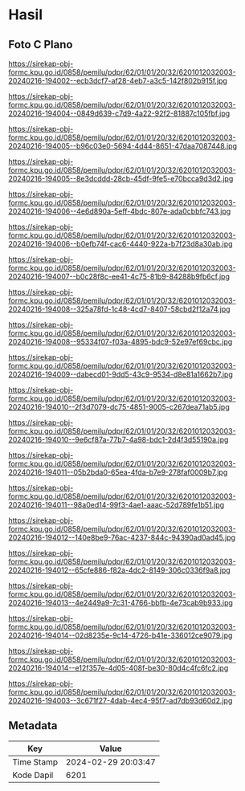 # Hasil

## Foto C Plano

https://sirekap-obj-formc.kpu.go.id/0858/pemilu/pdpr/62/01/01/20/32/6201012032003-20240216-194002--ecb3dcf7-af28-4eb7-a3c5-142f802b915f.jpg

https://sirekap-obj-formc.kpu.go.id/0858/pemilu/pdpr/62/01/01/20/32/6201012032003-20240216-194004--0849d639-c7d9-4a22-92f2-81887c105fbf.jpg

https://sirekap-obj-formc.kpu.go.id/0858/pemilu/pdpr/62/01/01/20/32/6201012032003-20240216-194005--b96c03e0-5694-4d44-8651-47daa7087448.jpg

https://sirekap-obj-formc.kpu.go.id/0858/pemilu/pdpr/62/01/01/20/32/6201012032003-20240216-194005--8e3dcddd-28cb-45df-9fe5-e70bcca9d3d2.jpg

https://sirekap-obj-formc.kpu.go.id/0858/pemilu/pdpr/62/01/01/20/32/6201012032003-20240216-194006--4e6d890a-5eff-4bdc-807e-ada0cbbfc743.jpg

https://sirekap-obj-formc.kpu.go.id/0858/pemilu/pdpr/62/01/01/20/32/6201012032003-20240216-194006--b0efb74f-cac6-4440-922a-b7f23d8a30ab.jpg

https://sirekap-obj-formc.kpu.go.id/0858/pemilu/pdpr/62/01/01/20/32/6201012032003-20240216-194007--b0c28f8c-ee41-4c75-81b9-84288b9fb6cf.jpg

https://sirekap-obj-formc.kpu.go.id/0858/pemilu/pdpr/62/01/01/20/32/6201012032003-20240216-194008--325a78fd-1c48-4cd7-8407-58cbd2f12a74.jpg

https://sirekap-obj-formc.kpu.go.id/0858/pemilu/pdpr/62/01/01/20/32/6201012032003-20240216-194008--95334f07-f03a-4895-bdc9-52e97ef69cbc.jpg

https://sirekap-obj-formc.kpu.go.id/0858/pemilu/pdpr/62/01/01/20/32/6201012032003-20240216-194009--dabecd01-9dd5-43c9-9534-d8e81a1662b7.jpg

https://sirekap-obj-formc.kpu.go.id/0858/pemilu/pdpr/62/01/01/20/32/6201012032003-20240216-194010--2f3d7079-dc75-4851-9005-c267dea71ab5.jpg

https://sirekap-obj-formc.kpu.go.id/0858/pemilu/pdpr/62/01/01/20/32/6201012032003-20240216-194010--9e6cf87a-77b7-4a98-bdc1-2d4f3d55190a.jpg

https://sirekap-obj-formc.kpu.go.id/0858/pemilu/pdpr/62/01/01/20/32/6201012032003-20240216-194011--05b2bda0-65ea-4fda-b7e9-278faf0009b7.jpg

https://sirekap-obj-formc.kpu.go.id/0858/pemilu/pdpr/62/01/01/20/32/6201012032003-20240216-194011--98a0ed14-99f3-4ae1-aaac-52d789fe1b51.jpg

https://sirekap-obj-formc.kpu.go.id/0858/pemilu/pdpr/62/01/01/20/32/6201012032003-20240216-194012--140e8be9-76ac-4237-844c-94390ad0ad45.jpg

https://sirekap-obj-formc.kpu.go.id/0858/pemilu/pdpr/62/01/01/20/32/6201012032003-20240216-194012--65cfe886-f82a-4dc2-8149-306c0336f9a8.jpg

https://sirekap-obj-formc.kpu.go.id/0858/pemilu/pdpr/62/01/01/20/32/6201012032003-20240216-194013--4e2449a9-7c31-4766-bbfb-4e73cab9b933.jpg

https://sirekap-obj-formc.kpu.go.id/0858/pemilu/pdpr/62/01/01/20/32/6201012032003-20240216-194014--02d8235e-9c14-4726-b41e-336012ce9079.jpg

https://sirekap-obj-formc.kpu.go.id/0858/pemilu/pdpr/62/01/01/20/32/6201012032003-20240216-194014--e12f357e-4d05-408f-be30-80d4c4fc6fc2.jpg

https://sirekap-obj-formc.kpu.go.id/0858/pemilu/pdpr/62/01/01/20/32/6201012032003-20240216-194003--3c671f27-4dab-4ec4-95f7-ad7db93d60d2.jpg


## Metadata

| Key        | Value               |
| ---------- | ------------------- |
| Time Stamp | 2024-02-29 20:03:47 |
| Kode Dapil | 6201                |



